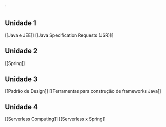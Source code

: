 `
## Unidade 1

[[Java e JEE]]
[[Java Specification Requests (JSR)]]

## Unidade 2
[[Spring]]

## Unidade 3
[[Padrão de Design]]
[[Ferramentas para construção de frameworks Java]]

## Unidade 4
[[Serverless Computing]]
[[Serverless x Spring]]